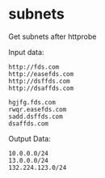 # subnets
Get subnets after httprobe 


Input data:
```
http://fds.com
http://easefds.com
http://dsffds.com
http://dsaffds.com   
```

```
hgjfg.fds.com
rwqr.easefds.com
sadd.dsffds.com
dsaffds.com
```


Output Data: 
```
10.0.0.0/24
13.0.0.0/24
132.224.123.0/24
```
